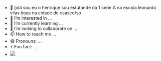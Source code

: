 - 👋 [olá sou eu o henrique sou estutande da 1 serie A na escola leonardo vilas boas na cidade de osasco/sp
- 👀 I’m interested in ...
- 🌱 I’m currently learning ...
- 💞️ I’m looking to collaborate on ...
- 📫 How to reach me ...
- 😄 Pronouns: ...
- ⚡ Fun fact: ...
- ![](https://media1.tenor.com/m/WKs2jFwg9OgAAAAd/endrick-endrick-real-madrid.gif)
<!---
henriquecr7/henriquecr7 is a ✨ special ✨ repository because its `README.md` (this file) appears on your GitHub profile.
You can click the Preview link to take a look at your changes.
--->
